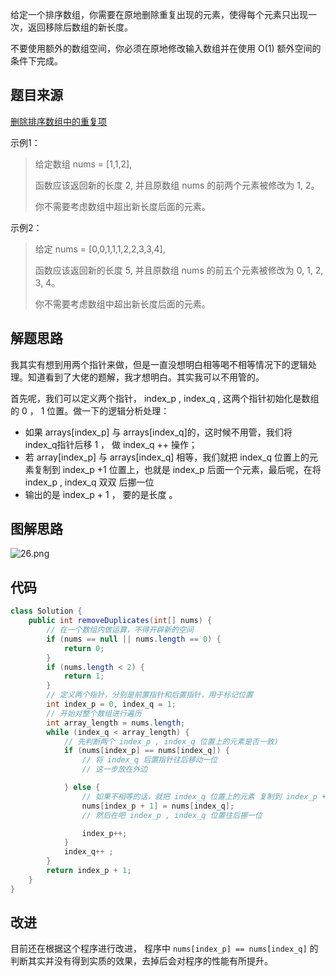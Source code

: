 
给定一个排序数组，你需要在原地删除重复出现的元素，使得每个元素只出现一次，返回移除后数组的新长度。

不要使用额外的数组空间，你必须在原地修改输入数组并在使用 O(1) 额外空间的条件下完成。

<!--more-->
## 题目来源

[删除排序数组中的重复项](https://leetcode-cn.com/problems/remove-duplicates-from-sorted-array)

示例1：

> 给定数组 nums = [1,1,2],
>
> 函数应该返回新的长度 2, 并且原数组 nums 的前两个元素被修改为 1, 2。
>
> 你不需要考虑数组中超出新长度后面的元素。

示例2：

> 给定 nums = [0,0,1,1,1,2,2,3,3,4],
>
> 函数应该返回新的长度 5, 并且原数组 nums 的前五个元素被修改为 0, 1, 2, 3, 4。
>
> 你不需要考虑数组中超出新长度后面的元素。

## 解题思路

我其实有想到用两个指针来做，但是一直没想明白相等喝不相等情况下的逻辑处理。知道看到了大佬的题解，我才想明白。其实我可以不用管的。

首先呢，我们可以定义两个指针， index_p , index_q , 这两个指针初始化是数组的 0 ， 1 位置。做一下的逻辑分析处理：

+ 如果 arrays[index_p] 与 arrays[index_q]的，这时候不用管，我们将 index_q指针后移 1 ， 做 index_q ++ 操作；
+ 若 array[index_p] 与 arrays[index_q] 相等，我们就把 index_q 位置上的元素复制到 index_p +1 位置上，也就是 index_p 后面一个元素，最后呢，在将 index_p , index_q 双双 后挪一位
+ 输出的是 index_p + 1 ， 要的是长度 。

## 图解思路

![26.png](https://sun-iot.coding.net/p/hexo-image/git/raw/master/leetcode/26.png)

## 代码

```java
class Solution {
    public int removeDuplicates(int[] nums) {
        // 在一个数组内做运算，不得开辟新的空间
        if (nums == null || nums.length == 0) {
            return 0;
        }
        if (nums.length < 2) {
            return 1;
        }
        // 定义两个指针，分别是前置指针和后置指针，用于标记位置
        int index_p = 0, index_q = 1;
        // 开始对整个数组进行遍历
        int array_length = nums.length;
        while (index_q < array_length) {
            // 先判断两个 index_p , index_q 位置上的元素是否一致)
            if (nums[index_p] == nums[index_q]) {
                // 将 index_q 后置指针往后移动一位
                // 这一步放在外边

            } else {
                // 如果不相等的话，就把 index_q 位置上的元素 复制到 index_p + 1 位置上，
                nums[index_p + 1] = nums[index_q];
                // 然后在吧 index_p , index_q 位置往后挪一位

                index_p++;
            }
            index_q++ ;
        }
        return index_p + 1;
    }
}
```

## 改进

目前还在根据这个程序进行改进， 程序中 `nums[index_p] == nums[index_q]` 的判断其实并没有得到实质的效果，去掉后会对程序的性能有所提升。

